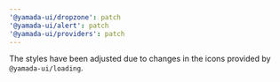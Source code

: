 ```yaml
---
'@yamada-ui/dropzone': patch
'@yamada-ui/alert': patch
'@yamada-ui/providers': patch
---
```


The styles have been adjusted due to changes in the icons provided by `@yamada-ui/loading`.
